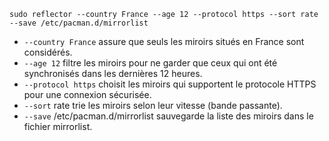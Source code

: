


```shell
sudo reflector --country France --age 12 --protocol https --sort rate --save /etc/pacman.d/mirrorlist
```

- `--country France` assure que seuls les miroirs situés en France sont considérés.
- `--age 12` filtre les miroirs pour ne garder que ceux qui ont été synchronisés dans les dernières 12 heures.
- `--protocol https` choisit les miroirs qui supportent le protocole HTTPS pour une connexion sécurisée.
- `--sort` rate trie les miroirs selon leur vitesse (bande passante).
- `--save` /etc/pacman.d/mirrorlist sauvegarde la liste des miroirs dans le fichier mirrorlist.